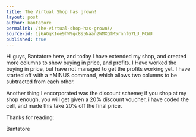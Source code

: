 ```yaml
---
title: The Virtual Shop has grown!
layout: post
author: bantatore
permalink: /the-virtual-shop-has-grown!/
source-id: 1j6AGqKIoe9hW9gc8s5Naan2WMXQfM5rnnf67LU_PCWU
published: true
---
```

Hi guys, Bantatore here, and today I have extended my shop, and created more columns to show buying in price, and profits.  I Have worked the buying in price, but have not managed to get the profits working yet. I have started off with a =MINUS command, which allows two columns to be subtracted from each other. 

Another thing  I encorporated was the discount scheme; if you shop at my shop enough, you will get given a 20% discount voucher, i have coded the cell, and made this take 20% off the final price. 

Thanks for reading:

Bantatore 

